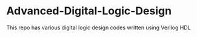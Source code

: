# Advanced-Digital-Logic-Design
This repo has various digital logic design codes written using Verilog HDL
